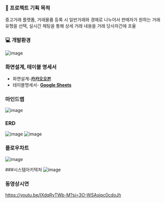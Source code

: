 ### 📢 프로젝트 기획 목적
중고거래 플랫폼, 거래물품 등록 시 일반거래와 경매로 나누어서 판매자가 원하는 거래 유형을 선택, 실시간 채팅을 통해 상세 거래 내용을 거래 당사자간에 조율

### 💻 개발환경
![image](https://github.com/StarSellas/Sellas/assets/134923287/b3287f63-773b-4e25-85f4-1d1b65a49197)

### 화면설계, 테이블 명세서
- 화면설계-[**카카오오븐**](https://ovenapp.io/view/9iHcnaRYOHBGEhNlX1rqVkm4ISBCdSIM/gBl9r)
- 테이블명세서- [**Google Sheets**](https://docs.google.com/spreadsheets/d/e/2PACX-1vSe4Xjn93xTt4wQtpf0BpDnJit_BA8g9ulg05tiLy2aeD98N2yhBmGoelBk31MZXuWzTk-usRPjRPlz/pubhtml?gid=0&single=true)

### 마인드맵
![image](https://github.com/StarSellas/Sellas/assets/134923287/ad4240b8-367c-4702-b301-5ae83b3a9ae0)

### ERD
![image](https://github.com/StarSellas/Sellas/assets/134923287/aafea8e1-e805-495f-b70e-e1ad9b35a66c)
![image](https://github.com/StarSellas/Sellas/assets/134923287/b939aee8-680e-435f-abbc-74a17fe6135c)

### 플로우차트
![image](https://github.com/StarSellas/Sellas/assets/134923287/898b4445-d25d-41e1-9ee0-9e85357d6f5a)

###시스템아키텍처
![image](https://github.com/StarSellas/Sellas/assets/134923287/3e29dfcb-f636-4bbf-aaf4-ea13dbdc19ea)

### 동영상시연
https://youtu.be/IXdqRyTWb-M?si=3O-WSAsjpc0cdoJh
